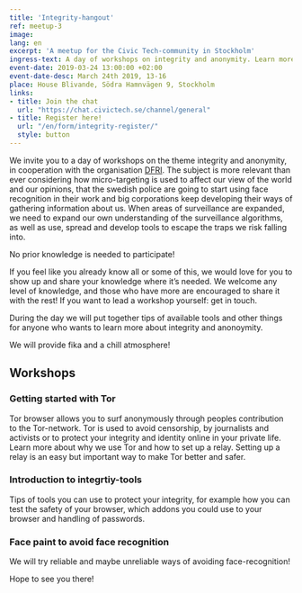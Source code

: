 ```yaml
---
title: 'Integrity-hangout' 
ref: meetup-3
image:
lang: en 
excerpt: 'A meetup for the Civic Tech-community in Stockholm'
ingress-text: A day of workshops on integrity and anonymity. Learn more or spread what you already know!
event-date: 2019-03-24 13:00:00 +02:00
event-date-desc: March 24th 2019, 13-16
place: House Blivande, Södra Hamnvägen 9, Stockholm
links:
- title: Join the chat
  url: "https://chat.civictech.se/channel/general"
- title: Register here!
  url: "/en/form/integrity-register/"
  style: button
---
```


We invite you to a day of workshops on the theme integrity and anonymity, in cooperation with the organisation <a href="https://www.dfri.se/">DFRI</a>. The subject is more relevant than ever considering how micro-targeting is used to affect our view of the world and our opinions, that the swedish police are going to start using face recognition in their work and big corporations keep developing their ways of gathering information about us. When areas of surveillance are expanded, we need to expand our own understanding of the surveillance algorithms, as well as use, spread and develop tools to escape the traps we risk falling into.

No prior knowledge is needed to participate!

If you feel like you already know all or some of this, we would love for you to show up and share your knowledge where it’s needed. We welcome any level of knowledge, and those who have more are encouraged to share it with the rest! If you want to lead a workshop yourself: get in touch.

During the day we will put together tips of available tools and  other things for anyone who wants to learn more about integrity and anonoymity. 

We will provide fika and a chill atmosphere!


## Workshops
### Getting started with Tor
Tor browser allows you to surf anonymously through peoples contribution to the Tor-network. Tor is used to avoid censorship, by journalists and activists or to protect your integrity and identity online in your private life. Learn more about why we use Tor and how to set up a relay. Setting up a relay is an easy but important way to make Tor better and safer. 

### Introduction to integrtiy-tools
Tips of tools you can use to protect your integrity, for example how you can test the safety of your browser, which addons you could use to your browser and handling of passwords.

### Face paint to avoid face recognition 
We will try reliable and maybe unreliable ways of avoiding face-recognition!



Hope to see you there!

